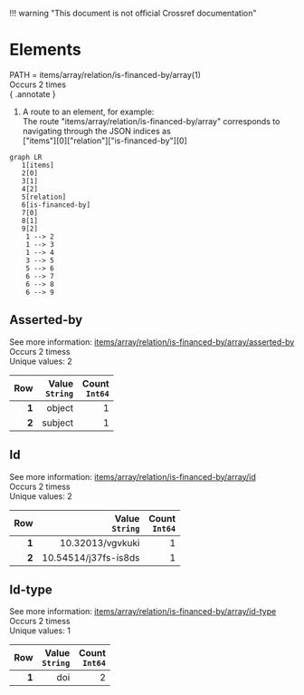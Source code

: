 !!! warning "This document is not official Crossref documentation"
# Elements
PATH = items/array/relation/is-financed-by/array(1)  
Occurs 2 times  
{ .annotate }

1. A route to an element, for example:  
   The route "items/array/relation/is-financed-by/array" corresponds to navigating through the JSON indices as  
   ["items"][0]["relation"]["is-financed-by"][0]  

```mermaid
graph LR
   1[items]
   2[0]
   3[1]
   4[2]
   5[relation]
   6[is-financed-by]
   7[0]
   8[1]
   9[2]
    1 --> 2
    1 --> 3
    1 --> 4
    3 --> 5
    5 --> 6
    6 --> 7
    6 --> 8
    6 --> 9
```


## Asserted-by
See more information: [items/array/relation/is-financed-by/array/asserted-by](asserted-by/index.md)  
Occurs 2 timess  
Unique values: 2  

| **Row** | **Value**<br>`String` | **Count**<br>`Int64` |
|--------:|----------------------:|---------------------:|
| **1**   | object                | 1                    |
| **2**   | subject               | 1                    |

## Id
See more information: [items/array/relation/is-financed-by/array/id](id/index.md)  
Occurs 2 timess  
Unique values: 2  

| **Row** | **Value**<br>`String` | **Count**<br>`Int64` |
|--------:|----------------------:|---------------------:|
| **1**   | 10.32013/vgvkuki      | 1                    |
| **2**   | 10.54514/j37fs-is8ds  | 1                    |

## Id-type
See more information: [items/array/relation/is-financed-by/array/id-type](id-type/index.md)  
Occurs 2 timess  
Unique values: 1  

| **Row** | **Value**<br>`String` | **Count**<br>`Int64` |
|--------:|----------------------:|---------------------:|
| **1**   | doi                   | 2                    |

